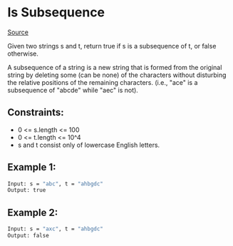 # Is Subsequence
[Source](https://leetcode.com/problems/first-unique-character-in-a-string/)

Given two strings s and t, return true if s is a subsequence of t, or false otherwise.

A subsequence of a string is a new string that is formed from the original string by deleting some (can be none) of the characters without disturbing the relative positions of the remaining characters. (i.e., "ace" is a subsequence of "abcde" while "aec" is not).

## Constraints:

 - 0 <= s.length <= 100
 - 0 <= t.length <= 10^4
 - s and t consist only of lowercase English letters.

## Example 1:
```sh
Input: s = "abc", t = "ahbgdc"
Output: true
```

## Example 2:
```sh
Input: s = "axc", t = "ahbgdc"
Output: false
```
